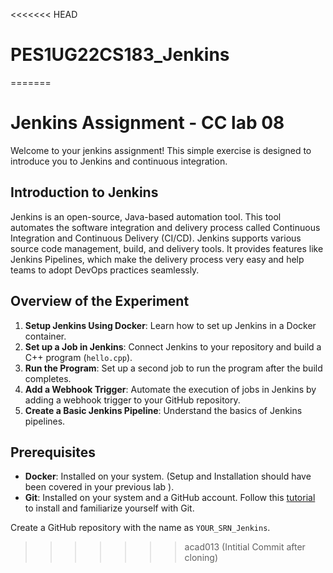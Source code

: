 <<<<<<< HEAD
# PES1UG22CS183_Jenkins
=======
# Jenkins Assignment - CC lab 08

Welcome to your jenkins assignment! This simple exercise is designed to introduce you to Jenkins and continuous integration.

## Introduction to Jenkins

Jenkins is an open-source, Java-based automation tool. This tool automates the software integration and delivery process called Continuous Integration and Continuous Delivery (CI/CD). Jenkins supports various source code management, build, and delivery tools. It provides features like Jenkins Pipelines, which make the delivery process very easy and help teams to adopt DevOps practices seamlessly.

## Overview of the Experiment

1. **Setup Jenkins Using Docker**: Learn how to set up Jenkins in a Docker container.
2. **Set up a Job in Jenkins**: Connect Jenkins to your repository and build a C++ program (`hello.cpp`).
3. **Run the Program**: Set up a second job to run the program after the build completes.
4. **Add a Webhook Trigger**: Automate the execution of jobs in Jenkins by adding a webhook trigger to your GitHub repository.
5. **Create a Basic Jenkins Pipeline**: Understand the basics of Jenkins pipelines.

## Prerequisites

- **Docker**: Installed on your system. (Setup and Installation should have been covered in your previous lab ).
- **Git**: Installed on your system and a GitHub account. Follow this [tutorial](https://www.youtube.com/watch?v=2j7fD92g-gE) to install and familiarize yourself with Git.

Create a GitHub repository with the name as `YOUR_SRN_Jenkins`.
>>>>>>> acad013 (Intitial Commit after cloning)
